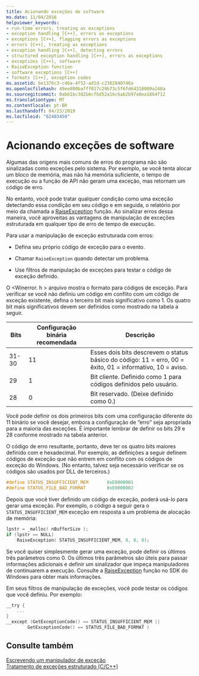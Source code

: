 ```yaml
---
title: Acionando exceções de software
ms.date: 11/04/2016
helpviewer_keywords:
- run-time errors, treating as exceptions
- exception handling [C++], errors as exceptions
- exceptions [C++], flagging errors as exceptions
- errors [C++], treating as exceptions
- exception handling [C++], detecting errors
- structured exception handling [C++], errors as exceptions
- exceptions [C++], software
- RaiseException function
- software exceptions [C++]
- formats [C++], exception codes
ms.assetid: be1376c3-c46a-4f52-ad1d-c2362840746a
ms.openlocfilehash: 49ee800bafff017c29b73c5f6fd64318009a140a
ms.sourcegitcommit: 0ab61bc3d2b6cfbd52a16c6ab2b97a8ea1864f12
ms.translationtype: MT
ms.contentlocale: pt-BR
ms.lasthandoff: 04/23/2019
ms.locfileid: "62403458"
---
```

# <a name="raising-software-exceptions"></a>Acionando exceções de software

Algumas das origens mais comuns de erros do programa não são sinalizadas como exceções pelo sistema. Por exemplo, se você tenta alocar um bloco de memória, mas não há memória suficiente, o tempo de execução ou a função de API não geram uma exceção, mas retornam um código de erro.

No entanto, você pode tratar qualquer condição como uma exceção detectando essa condição em seu código e em seguida, o relatório por meio da chamada a [RaiseException](https://msdn.microsoft.com/library/windows/desktop/ms680552) função. Ao sinalizar erros dessa maneira, você aproveitas as vantagens de manipulação de exceções estruturada em qualquer tipo de erro de tempo de execução.

Para usar a manipulação de exceção estruturada com erros:

- Defina seu próprio código de exceção para o evento.

- Chamar `RaiseException` quando detectar um problema.

- Use filtros de manipulação de exceções para testar o código de exceção definido.

O \<Winerror. h > arquivo mostra o formato para códigos de exceção. Para verificar se você não definiu um código em conflito com um código de exceção existente, defina o terceiro bit mais significativo como 1. Os quatro bit mais significativos devem ser definidos como mostrado na tabela a seguir.

|Bits|Configuração binária recomendada|Descrição|
|----------|--------------------------------|-----------------|
|31-30|11|Esses dois bits descrevem o status básico do código:  11 = erro, 00 = êxito, 01 = informativo, 10 = aviso.|
|29|1|Bit cliente. Definido como 1 para códigos definidos pelo usuário.|
|28|0|Bit reservado. (Deixe definido como 0.)|

Você pode definir os dois primeiros bits com uma configuração diferente do 11 binário se você desejar, embora a configuração de “erro” seja apropriada para a maioria das exceções. É importante lembrar de definir os bits 29 e 28 conforme mostrado na tabela anterior.

O código de erro resultante, portanto, deve ter os quatro bits maiores definido com e hexadecimal. Por exemplo, as definições a seguir definem códigos de exceção que não entrem em conflito com os códigos de exceção do Windows. (No entanto, talvez seja necessário verificar se os códigos são usados por DLL de terceiros.)

```cpp
#define STATUS_INSUFFICIENT_MEM       0xE0000001
#define STATUS_FILE_BAD_FORMAT        0xE0000002
```

Depois que você tiver definido um código de exceção, poderá usá-lo para gerar uma exceção. Por exemplo, o código a seguir gera o `STATUS_INSUFFICIENT_MEM` exceção em resposta a um problema de alocação de memória:

```cpp
lpstr = _malloc( nBufferSize );
if (lpstr == NULL)
    RaiseException( STATUS_INSUFFICIENT_MEM, 0, 0, 0);
```

Se você quiser simplesmente gerar uma exceção, pode definir os últimos três parâmetros como 0. Os últimos três parâmetros são úteis para passar informações adicionais e definir um sinalizador que impeça manipuladores de continuarem a execução. Consulte a [RaiseException](https://msdn.microsoft.com/library/windows/desktop/ms680552) função no SDK do Windows para obter mais informações.

Em seus filtros de manipulação de exceções, você pode testar os códigos que você definiu. Por exemplo:

```cpp
__try {
    ...
}
__except (GetExceptionCode() == STATUS_INSUFFICIENT_MEM ||
        GetExceptionCode() == STATUS_FILE_BAD_FORMAT )
```

## <a name="see-also"></a>Consulte também

[Escrevendo um manipulador de exceção](../cpp/writing-an-exception-handler.md)<br/>
[Tratamento de exceções estruturado (C/C++)](../cpp/structured-exception-handling-c-cpp.md)